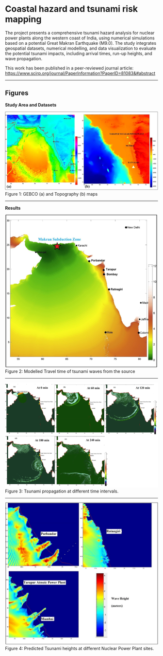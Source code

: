 # Coastal hazard and tsunami risk mapping

The project presents a comprehensive tsunami hazard analysis for nuclear power plants along the western coast of India, using numerical simulations based on a potential Great Makran Earthquake (M9.0). The study integrates geospatial datasets, numerical modelling, and data visualization to evaluate the potential tsunami impacts, including arrival times, run-up heights, and wave propagation.

This work has been published in a peer-reviewed journal article: https://www.scirp.org/journal/PaperInformation?PaperID=81083&#abstract 

---
## Figures

**Study Area and Datasets**

![Tsunami](images/figure1.png "Modelling")
Figure 1: GEBCO (a) and Topography (b) maps 

--------

**Results**

![Tsunami](images/figure2.png "Modelling")
Figure 2: Modelled Travel time of tsunami waves from the source

---------

![Tsunami](images/figure3.png "Modelling")
Figure 3: Tsunami propagation at different time intervals.

-------

![Tsunami](images/figure4.png "Modelling")
Figure 4: Predicted Tsunami heights at different Nuclear Power Plant sites.



